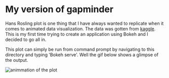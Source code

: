 # My version of gapminder
 
Hans Rosling plot is one thing that I have always wanted to replicate when it comes to animated data visualization. The data was gotten from [kaggle](https://www.kaggle.com/kumarajarshi/life-expectancy-who).
This is my first time trying to create an application using Bokeh and I decided to go all in.

This plot can simply be run from command prompt by navigating to this directory and typing 'Bokeh serve'. Well the gif below shows a glimpse of the output.

![animmation of the plot](https://francisatoyebi.github.io/francisatoyebi.github.io/Images/gapminder.gif)
